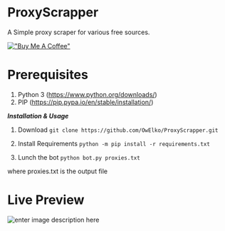 # ProxyScrapper
A Simple proxy scraper for various free sources. 

[!["Buy Me A Coffee"](https://www.buymeacoffee.com/assets/img/custom_images/orange_img.png)](https://www.buymeacoffee.com/aliettazi)

# Prerequisites

 1. Python 3 (https://www.python.org/downloads/)
 2. PIP (https://pip.pypa.io/en/stable/installation/)

***Installation & Usage*** 

 1. Download 
 `git clone https://github.com/OwElko/ProxyScrapper.git`
 
 2. Install Requirements 
 `python -m pip install -r requirements.txt`
 
 3. Lunch the bot
 `python bot.py proxies.txt`

where proxies.txt is the output file

# Live Preview
![enter image description here](https://github.com/OwElko/ProxyScrapper/raw/main/demo/proxyscraper.gif)
